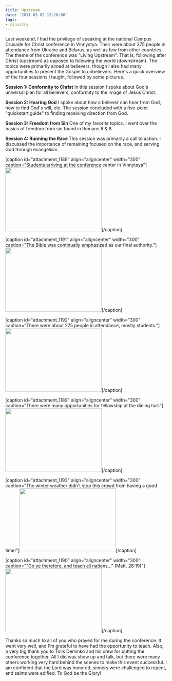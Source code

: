 ```yaml
---
title: Upstream
date: '2011-03-02 12:20:06'
tags:
- ministry
---
```


Last weekend, I had the privilege of speaking at the national Campus Crusade for Christ conference in Vinnystya. Their were about 275 people in attendance from Ukraine and Belarus, as well as few from other countries. The theme of the conference was "Living Upstream". That is, following after Christ (upstream) as opposed to following the world (downstream). The topics were primarily aimed at believers, though I also had many opportunities to present the Gospel to unbelievers. Here's a quick overview of the four sessions I taught, followed by some pictures.

<strong>Session 1: Conformity to Christ</strong>
In this session I spoke about God's universal plan for all believers, conformity to the image of Jesus Christ.

<strong>Session 2: Hearing God</strong>
I spoke about how a believer can hear from God, how to find God's will, etc. The session concluded with a five-point "quickstart guide" to finding receiving direction from God.

<strong>Session 3: Freedom from Sin</strong>
One of my favorite topics. I went over the basics of freedom from sin found in Romans 6 &amp; 8.

<strong>Session 4: Running the Race
</strong>This session was primarily a call to action. I discussed the importance of remaining focused on the race, and serving God through evangelism.

[caption id="attachment_1188" align="aligncenter" width="300" caption="Students arriving at the conference center in Vinnytsya"]<a href="https://s3.amazonaws.com/content.ofreport.com/2011/03/ZBK_2011-6.jpg"><img class="size-medium wp-image-1188" title="ZBK_2011-6" src="https://s3.amazonaws.com/content.ofreport.com/2011/03/ZBK_2011-6-300x199.jpg" alt="" width="300" height="199" /></a>[/caption]

[caption id="attachment_1191" align="aligncenter" width="300" caption="The Bible was continually emphasized as our final authority."]<a href="https://s3.amazonaws.com/content.ofreport.com/2011/03/ZBK_2011-117.jpg"><img class="size-medium wp-image-1191" title="ZBK_2011-117" src="https://s3.amazonaws.com/content.ofreport.com/2011/03/ZBK_2011-117-300x200.jpg" alt="" width="300" height="200" /></a>[/caption]

[caption id="attachment_1192" align="aligncenter" width="300" caption="There were about 275 people in attendance, mostly students."]<a href="https://s3.amazonaws.com/content.ofreport.com/2011/03/ZBK_2011-122.jpg"><img class="size-medium wp-image-1192" title="ZBK_2011-122" src="https://s3.amazonaws.com/content.ofreport.com/2011/03/ZBK_2011-122-300x199.jpg" alt="" width="300" height="199" /></a>[/caption]

[caption id="attachment_1189" align="aligncenter" width="300" caption="There were many opportunities for fellowship at the dining hall."]<a href="https://s3.amazonaws.com/content.ofreport.com/2011/03/ZBK_2011-13.jpg"><img class="size-medium wp-image-1189" title="ZBK_2011-13" src="https://s3.amazonaws.com/content.ofreport.com/2011/03/ZBK_2011-13-300x199.jpg" alt="" width="300" height="199" /></a>[/caption]

[caption id="attachment_1193" align="aligncenter" width="300" caption="The winter weather didn&#39;t stop this crowd from having a good time!"]<a href="https://s3.amazonaws.com/content.ofreport.com/2011/03/ZBK_2011-167.jpg"><img class="size-medium wp-image-1193" title="ZBK_2011-167" src="https://s3.amazonaws.com/content.ofreport.com/2011/03/ZBK_2011-167-300x199.jpg" alt="" width="300" height="199" /></a>[/caption]

[caption id="attachment_1190" align="aligncenter" width="300" caption="&quot;Go ye therefore, and teach all nations...&quot; (Matt. 28:19)"]<a href="https://s3.amazonaws.com/content.ofreport.com/2011/03/ZBK_2011-35.jpg"><img class="size-medium wp-image-1190" title="ZBK_2011-35" src="https://s3.amazonaws.com/content.ofreport.com/2011/03/ZBK_2011-35-300x199.jpg" alt="" width="300" height="199" /></a>[/caption]

Thanks so much to all of you who prayed for me during the conference. It went very well, and I'm grateful to have had the opportunity to teach. Also, a very big thank you to Tolik Deminko and his crew for putting the conference together. All I did was show up and talk, but there were many others working very hard behind the scenes to make this event successful. I am confident that the Lord was honored, sinners were challenged to repent, and saints were edified. To God be the Glory!
